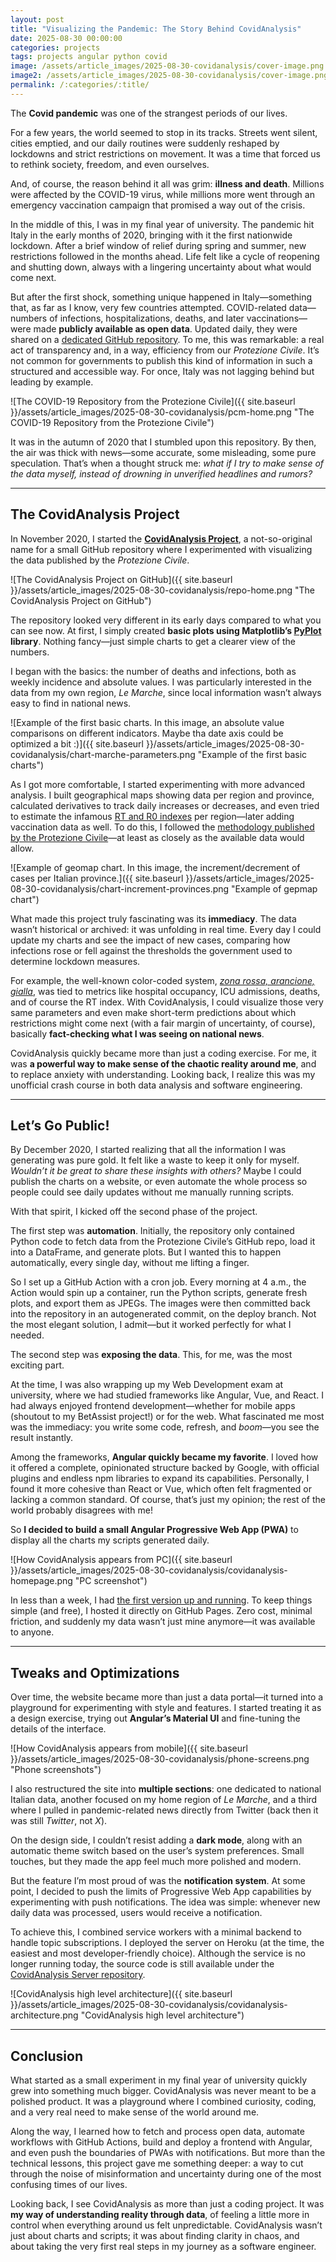 ```yaml
---
layout: post
title: "Visualizing the Pandemic: The Story Behind CovidAnalysis"
date: 2025-08-30 00:00:00
categories: projects
tags: projects angular python covid
image: /assets/article_images/2025-08-30-covidanalysis/cover-image.png
image2: /assets/article_images/2025-08-30-covidanalysis/cover-image.png
permalink: /:categories/:title/
---
```


The **Covid pandemic** was one of the strangest periods of our lives.

For a few years, the world seemed to stop in its tracks. Streets went silent, cities emptied, and our daily routines were suddenly reshaped by lockdowns and strict restrictions on movement. It was a time that forced us to rethink society, freedom, and even ourselves.

And, of course, the reason behind it all was grim: **illness and death**. Millions were affected by the COVID-19 virus, while millions more went through an emergency vaccination campaign that promised a way out of the crisis.

In the middle of this, I was in my final year of university. The pandemic hit Italy in the early months of 2020, bringing with it the first nationwide lockdown. After a brief window of relief during spring and summer, new restrictions followed in the months ahead. Life felt like a cycle of reopening and shutting down, always with a lingering uncertainty about what would come next.

But after the first shock, something unique happened in Italy—something that, as far as I know, very few countries attempted. COVID-related data—numbers of infections, hospitalizations, deaths, and later vaccinations—were made **publicly available as open data**. Updated daily, they were shared on a [dedicated GitHub repository](https://github.com/pcm-dpc/COVID-19). To me, this was remarkable: a real act of transparency and, in a way, efficiency from our *Protezione Civile*. It’s not common for governments to publish this kind of information in such a structured and accessible way. For once, Italy was not lagging behind but leading by example.

![The COVID-19 Repository from the Protezione Civile]({{ site.baseurl }}/assets/article_images/2025-08-30-covidanalysis/pcm-home.png "The COVID-19 Repository from the Protezione Civile")

It was in the autumn of 2020 that I stumbled upon this repository. By then, the air was thick with news—some accurate, some misleading, some pure speculation. That’s when a thought struck me: *what if I try to make sense of the data myself, instead of drowning in unverified headlines and rumors?*

---

## The CovidAnalysis Project

In November 2020, I started the **[CovidAnalysis Project](https://github.com/maldins46/CovidAnalysis)**, a not-so-original name for a small GitHub repository where I experimented with visualizing the data published by the *Protezione Civile*.

![The CovidAnalysis Project on GitHub]({{ site.baseurl }}/assets/article_images/2025-08-30-covidanalysis/repo-home.png "The CovidAnalysis Project on GitHub")

The repository looked very different in its early days compared to what you can see now. At first, I simply created **basic plots using Matplotlib’s [PyPlot](https://www.w3schools.com/python/matplotlib_pyplot.asp) library**. Nothing fancy—just simple charts to get a clearer view of the numbers.

I began with the basics: the number of deaths and infections, both as weekly incidence and absolute values. I was particularly interested in the data from my own region, *Le Marche*, since local information wasn’t always easy to find in national news.

![Example of the first basic charts. In this image, an absolute value comparisons on different indicators. Maybe tha date axis could be optimized a bit :)]({{ site.baseurl }}/assets/article_images/2025-08-30-covidanalysis/chart-marche-parameters.png "Example of the first basic charts")

As I got more comfortable, I started experimenting with more advanced analysis. I built geographical maps showing data per region and province, calculated derivatives to track daily increases or decreases, and even tried to estimate the infamous [RT and R0 indexes](https://tg24.sky.it/salute-e-benessere/approfondimenti/indice-rt) per region—later adding vaccination data as well. To do this, I followed the [methodology published by the Protezione Civile](https://www.iss.it/coronavirus/-/asset_publisher/1SRKHcCJJQ7E/content/faq-sul-calcolo-del-rt)—at least as closely as the available data would allow.

![Example of geomap chart. In this image, the increment/decrement of cases per Italian province.]({{ site.baseurl }}/assets/article_images/2025-08-30-covidanalysis/chart-increment-provinces.png "Example of gepmap chart")

What made this project truly fascinating was its **immediacy**. The data wasn’t historical or archived: it was unfolding in real time. Every day I could update my charts and see the impact of new cases, comparing how infections rose or fell against the thresholds the government used to determine lockdown measures.

For example, the well-known color-coded system, *[zona rossa, arancione, gialla](https://www.ilsole24ore.com/art/zona-bianca-gialla-arancione-e-rossa-regole-quattro-fasce-AE2SqBz)*, was tied to metrics like hospital occupancy, ICU admissions, deaths, and of course the RT index. With CovidAnalysis, I could visualize those very same parameters and even make short-term predictions about which restrictions might come next (with a fair margin of uncertainty, of course), basically **fact-checking what I was seeing on national news**.

CovidAnalysis quickly became more than just a coding exercise. For me, it was **a powerful way to make sense of the chaotic reality around me**, and to replace anxiety with understanding. Looking back, I realize this was my unofficial crash course in both data analysis and software engineering.

---

## Let’s Go Public!

By December 2020, I started realizing that all the information I was generating was pure gold. It felt like a waste to keep it only for myself. *Wouldn’t it be great to share these insights with others?* Maybe I could publish the charts on a website, or even automate the whole process so people could see daily updates without me manually running scripts.

With that spirit, I kicked off the second phase of the project.

The first step was **automation**. Initially, the repository only contained Python code to fetch data from the Protezione Civile’s GitHub repo, load it into a DataFrame, and generate plots. But I wanted this to happen automatically, every single day, without me lifting a finger.

So I set up a GitHub Action with a cron job. Every morning at 4 a.m., the Action would spin up a container, run the Python scripts, generate fresh plots, and export them as JPEGs. The images were then committed back into the repository in an autogenerated commit, on the deploy branch. Not the most elegant solution, I admit—but it worked perfectly for what I needed.

The second step was **exposing the data**. This, for me, was the most exciting part.

At the time, I was also wrapping up my Web Development exam at university, where we had studied frameworks like Angular, Vue, and React. I had always enjoyed frontend development—whether for mobile apps (shoutout to my BetAssist project!) or for the web. What fascinated me most was the immediacy: you write some code, refresh, and *boom*—you see the result instantly.

Among the frameworks, **Angular quickly became my favorite**. I loved how it offered a complete, opinionated structure backed by Google, with official plugins and endless npm libraries to expand its capabilities. Personally, I found it more cohesive than React or Vue, which often felt fragmented or lacking a common standard. Of course, that’s just my opinion; the rest of the world probably disagrees with me!

So **I decided to build a small Angular Progressive Web App (PWA)** to display all the charts my scripts generated daily.

![How CovidAnalysis appears from PC]({{ site.baseurl }}/assets/article_images/2025-08-30-covidanalysis/covidanalysis-homepage.png "PC screenshot")

In less than a week, I had [the first version up and running](https://maldins46.github.io/CovidAnalysis). To keep things simple (and free), I hosted it directly on GitHub Pages. Zero cost, minimal friction, and suddenly my data wasn’t just mine anymore—it was available to anyone.

---

## Tweaks and Optimizations

Over time, the website became more than just a data portal—it turned into a playground for experimenting with style and features. I started treating it as a design exercise, trying out **Angular’s Material UI** and fine-tuning the details of the interface.

![How CovidAnalysis appears from mobile]({{ site.baseurl }}/assets/article_images/2025-08-30-covidanalysis/phone-screens.png "Phone screenshots")

I also restructured the site into **multiple sections**: one dedicated to national Italian data, another focused on my home region of *Le Marche*, and a third where I pulled in pandemic-related news directly from Twitter (back then it was still *Twitter*, not *X*).

On the design side, I couldn’t resist adding a **dark mode**, along with an automatic theme switch based on the user’s system preferences. Small touches, but they made the app feel much more polished and modern.

But the feature I’m most proud of was the **notification system**. At some point, I decided to push the limits of Progressive Web App capabilities by experimenting with push notifications. The idea was simple: whenever new daily data was processed, users would receive a notification.

To achieve this, I combined service workers with a minimal backend to handle topic subscriptions. I deployed the server on Heroku (at the time, the easiest and most developer-friendly choice). Although the service is no longer running today, the source code is still available under the [CovidAnalysis Server repository](https://github.com/maldins46/CovidAnalysisServer).


![CovidAnalysis high level architecture]({{ site.baseurl }}/assets/article_images/2025-08-30-covidanalysis/covidanalysis-architecture.png "CovidAnalysis high level architecture")


---

## Conclusion

What started as a small experiment in my final year of university quickly grew into something much bigger. CovidAnalysis was never meant to be a polished product. It was a playground where I combined curiosity, coding, and a very real need to make sense of the world around me.

Along the way, I learned how to fetch and process open data, automate workflows with GitHub Actions, build and deploy a frontend with Angular, and even push the boundaries of PWAs with notifications. But more than the technical lessons, this project gave me something deeper: a way to cut through the noise of misinformation and uncertainty during one of the most confusing times of our lives.

Looking back, I see CovidAnalysis as more than just a coding project. It was **my way of understanding reality through data**, of feeling a little more in control when everything around us felt unpredictable. CovidAnalysis wasn’t just about charts and scripts; it was about finding clarity in chaos, and about taking the very first real steps in my journey as a software engineer.
